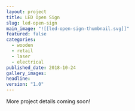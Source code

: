 ```yaml
---
layout: project
title: LED Open Sign
slug: led-open-sign
main_image: "![[led-open-sign-thumbnail.svg]]"
featured: false
categories:
  - wooden
  - retail
  - laser
  - electrical
published_date: 2018-10-24
gallery_images: 
headline: 
version: "1.0"
---
```


More project details coming soon!